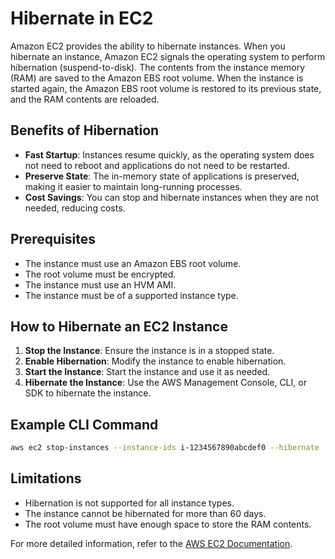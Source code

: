 # Hibernate in EC2

Amazon EC2 provides the ability to hibernate instances. When you hibernate an instance, Amazon EC2 signals the operating system to perform hibernation (suspend-to-disk). The contents from the instance memory (RAM) are saved to the Amazon EBS root volume. When the instance is started again, the Amazon EBS root volume is restored to its previous state, and the RAM contents are reloaded.

## Benefits of Hibernation

- **Fast Startup**: Instances resume quickly, as the operating system does not need to reboot and applications do not need to be restarted.
- **Preserve State**: The in-memory state of applications is preserved, making it easier to maintain long-running processes.
- **Cost Savings**: You can stop and hibernate instances when they are not needed, reducing costs.

## Prerequisites

- The instance must use an Amazon EBS root volume.
- The root volume must be encrypted.
- The instance must use an HVM AMI.
- The instance must be of a supported instance type.

## How to Hibernate an EC2 Instance

1. **Stop the Instance**: Ensure the instance is in a stopped state.
2. **Enable Hibernation**: Modify the instance to enable hibernation.
3. **Start the Instance**: Start the instance and use it as needed.
4. **Hibernate the Instance**: Use the AWS Management Console, CLI, or SDK to hibernate the instance.

## Example CLI Command

```sh
aws ec2 stop-instances --instance-ids i-1234567890abcdef0 --hibernate
```

## Limitations

- Hibernation is not supported for all instance types.
- The instance cannot be hibernated for more than 60 days.
- The root volume must have enough space to store the RAM contents.

For more detailed information, refer to the [AWS EC2 Documentation](https://docs.aws.amazon.com/AWSEC2/latest/UserGuide/Hibernate.html).
